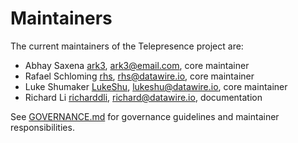 # Maintainers

The current maintainers of the Telepresence project are:

* Abhay Saxena [ark3](https://github.com/ark3), <ark3@email.com>, core maintainer
* Rafael Schloming [rhs](https://github.com/rhs), <rhs@datawire.io>, core maintainer
* Luke Shumaker [LukeShu](https://github.com/LukeShu), <lukeshu@datawire.io>, core maintainer
* Richard Li [richarddli](https://github.com/richarddli), <richard@datawire.io>, documentation

See [GOVERNANCE.md](GOVERNANCE.md) for governance guidelines and maintainer responsibilities.
